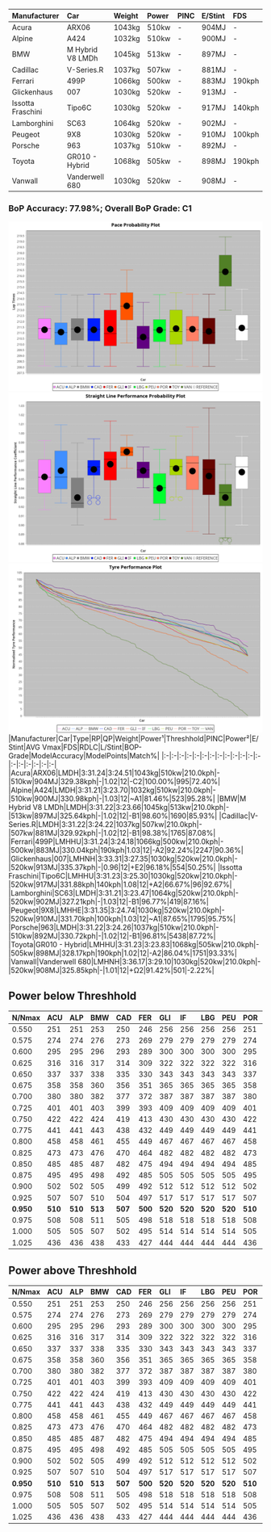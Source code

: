|Manufacturer|Car|Weight|Power|PINC|E/Stint|FDS|
|:-|:-|:-|:-|:-|:-|:-|
|Acura|ARX06|1043kg|510kw|-|904MJ|-|
|Alpine|A424|1032kg|510kw|-|900MJ|-|
|BMW|M Hybrid V8 LMDh|1045kg|513kw|-|897MJ|-|
|Cadillac|V-Series.R|1037kg|507kw|-|881MJ|-|
|Ferrari|499P|1066kg|500kw|-|883MJ|190kph|
|Glickenhaus|007|1030kg|520kw|-|913MJ|-|
|Issotta Fraschini|Tipo6C|1030kg|520kw|-|917MJ|140kph|
|Lamborghini|SC63|1064kg|520kw|-|902MJ|-|
|Peugeot|9X8|1030kg|520kw|-|910MJ|100kph|
|Porsche|963|1037kg|510kw|-|892MJ|-|
|Toyota|GR010 - Hybrid|1068kg|505kw|-|898MJ|190kph|
|Vanwall|Vanderwell 680|1030kg|520kw|-|908MJ|-|

### BoP Accuracy: 77.98%; Overall BoP Grade: C1
![PACECHART](./IMG/AUTO.png)
![STRAIGHTLINEPERFORMANCECHART](./IMG/AUTO_sp.png)
![TYREPERFORMANCECHART](./IMG/AUTO_tw.png)
|Manufacturer|Car|Type|RP|QP|Weight|Power¹|Threshhold|PINC|Power²|E/Stint|AVG Vmax|FDS|RDLC|L/Stint|BOP-Grade|ModelAccuracy|ModelPoints|Match%|
|:-|:-|:-|:-|:-|:-|:-|:-|:-|:-|:-|:-|:-|:-|:-|:-|:-|:-|:-|
|Acura|ARX06|LMDH|3:31.24|3:24.51|1043kg|510kw|210.0kph|-|510kw|904MJ|329.38kph|-|1.02|12|-C2|100.00%|995|72.40%|
|Alpine|A424|LMDH|3:31.21|3:23.70|1032kg|510kw|210.0kph|-|510kw|900MJ|330.98kph|-|1.03|12|~A1|81.46%|523|95.28%|
|BMW|M Hybrid V8 LMDh|LMDH|3:31.22|3:23.66|1045kg|513kw|210.0kph|-|513kw|897MJ|325.64kph|-|1.02|12|-B1|98.60%|1690|85.93%|
|Cadillac|V-Series.R|LMDH|3:31.22|3:24.22|1037kg|507kw|210.0kph|-|507kw|881MJ|329.92kph|-|1.02|12|-B1|98.38%|1765|87.08%|
|Ferrari|499P|LMHHU|3:31.24|3:24.18|1066kg|500kw|210.0kph|-|500kw|883MJ|330.04kph|190kph|1.03|12|-A2|92.24%|2247|90.36%|
|Glickenhaus|007|LMHNH|3:33.31|3:27.35|1030kg|520kw|210.0kph|-|520kw|913MJ|335.37kph|-|0.96|12|+E2|96.18%|554|50.25%|
|Issotta Fraschini|Tipo6C|LMHHU|3:31.23|3:25.30|1030kg|520kw|210.0kph|-|520kw|917MJ|331.88kph|140kph|1.08|12|+A2|66.67%|96|92.67%|
|Lamborghini|SC63|LMDH|3:31.21|3:23.47|1064kg|520kw|210.0kph|-|520kw|902MJ|327.21kph|-|1.03|12|-B1|96.77%|419|87.16%|
|Peugeot|9X8|LMHHE|3:31.35|3:24.74|1030kg|520kw|210.0kph|-|520kw|910MJ|331.70kph|100kph|1.03|12|~A1|87.65%|1795|95.75%|
|Porsche|963|LMDH|3:31.22|3:24.26|1037kg|510kw|210.0kph|-|510kw|892MJ|330.72kph|-|1.02|12|-B1|96.81%|5438|87.72%|
|Toyota|GR010 - Hybrid|LMHHU|3:31.23|3:23.83|1068kg|505kw|210.0kph|-|505kw|898MJ|328.17kph|190kph|1.02|12|-A2|86.04%|1751|93.33%|
|Vanwall|Vanderwell 680|LMHNH|3:36.17|3:29.10|1030kg|520kw|210.0kph|-|520kw|908MJ|325.85kph|-|1.01|12|+Ω2|91.42%|501|-2.22%|

## Power below Threshhold
|N/Nmax|ACU|ALP|BMW|CAD|FER|GLI|IF|LBG|PEU|POR|TOY|VAN|
|:-|:-|:-|:-|:-|:-|:-|:-|:-|:-|:-|:-|:-|
|0.550|251|251|253|250|246|256|256|256|256|251|249|256|
|0.575|274|274|276|273|269|279|279|279|279|274|272|279|
|0.600|295|295|296|293|289|300|300|300|300|295|292|300|
|0.625|316|316|317|314|309|322|322|322|322|316|312|322|
|0.650|337|337|338|335|330|343|343|343|343|337|333|343|
|0.675|358|358|360|356|351|365|365|365|365|358|355|365|
|0.700|380|380|382|377|372|387|387|387|387|380|376|387|
|0.725|401|401|403|399|393|409|409|409|409|401|397|409|
|0.750|422|422|424|419|413|430|430|430|430|422|417|430|
|0.775|441|441|443|438|432|449|449|449|449|441|436|449|
|0.800|458|458|461|455|449|467|467|467|467|458|454|467|
|0.825|473|473|476|470|464|482|482|482|482|473|469|482|
|0.850|485|485|487|482|475|494|494|494|494|485|480|494|
|0.875|495|495|498|492|485|505|505|505|505|495|490|505|
|0.900|502|502|505|499|492|512|512|512|512|502|497|512|
|0.925|507|507|510|504|497|517|517|517|517|507|502|517|
|**0.950**|**510**|**510**|**513**|**507**|**500**|**520**|**520**|**520**|**520**|**510**|**505**|**520**|
|0.975|508|508|511|505|498|518|518|518|518|508|503|518|
|1.000|505|505|507|502|495|514|514|514|514|505|500|514|
|1.025|436|436|438|433|427|444|444|444|444|436|431|444|

## Power above Threshhold
|N/Nmax|ACU|ALP|BMW|CAD|FER|GLI|IF|LBG|PEU|POR|TOY|VAN|
|:-|:-|:-|:-|:-|:-|:-|:-|:-|:-|:-|:-|:-|
|0.550|251|251|253|250|246|256|256|256|256|251|249|256|
|0.575|274|274|276|273|269|279|279|279|279|274|272|279|
|0.600|295|295|296|293|289|300|300|300|300|295|292|300|
|0.625|316|316|317|314|309|322|322|322|322|316|312|322|
|0.650|337|337|338|335|330|343|343|343|343|337|333|343|
|0.675|358|358|360|356|351|365|365|365|365|358|355|365|
|0.700|380|380|382|377|372|387|387|387|387|380|376|387|
|0.725|401|401|403|399|393|409|409|409|409|401|397|409|
|0.750|422|422|424|419|413|430|430|430|430|422|417|430|
|0.775|441|441|443|438|432|449|449|449|449|441|436|449|
|0.800|458|458|461|455|449|467|467|467|467|458|454|467|
|0.825|473|473|476|470|464|482|482|482|482|473|469|482|
|0.850|485|485|487|482|475|494|494|494|494|485|480|494|
|0.875|495|495|498|492|485|505|505|505|505|495|490|505|
|0.900|502|502|505|499|492|512|512|512|512|502|497|512|
|0.925|507|507|510|504|497|517|517|517|517|507|502|517|
|**0.950**|**510**|**510**|**513**|**507**|**500**|**520**|**520**|**520**|**520**|**510**|**505**|**520**|
|0.975|508|508|511|505|498|518|518|518|518|508|503|518|
|1.000|505|505|507|502|495|514|514|514|514|505|500|514|
|1.025|436|436|438|433|427|444|444|444|444|436|431|444|

